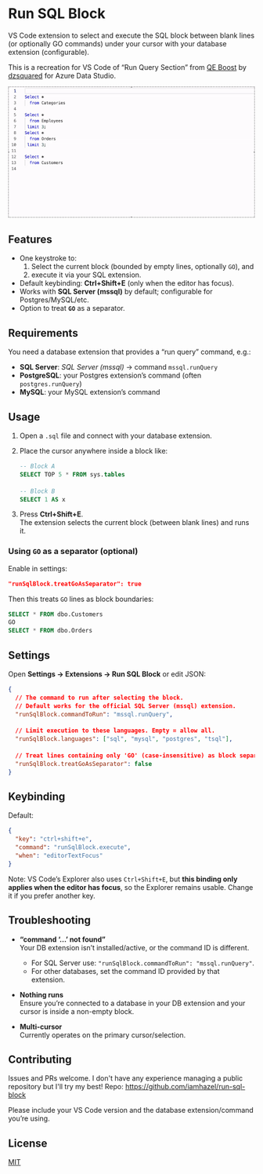 # Run SQL Block

VS Code extension to select and execute the SQL block between blank lines (or optionally GO commands) under your cursor with your database extension (configurable).  

This is a recreation for VS Code of “Run Query Section” from [QE Boost](https://github.com/dzsquared/query-editor-boost) by [dzsquared](https://github.com/dzsquared) for Azure Data Studio.

![Watch Demo](media/demo.gif)

## Features

- One keystroke to:
  1) Select the current block (bounded by empty lines, optionally `GO`), and  
  2) execute it via your SQL extension.
- Default keybinding: **Ctrl+Shift+E** (only when the editor has focus).
- Works with **SQL Server (mssql)** by default; configurable for Postgres/MySQL/etc.
- Option to treat **`GO`** as a separator.

## Requirements

You need a database extension that provides a “run query” command, e.g.:

- **SQL Server**: _SQL Server (mssql)_ → command `mssql.runQuery`  
- **PostgreSQL**: your Postgres extension’s command (often `postgres.runQuery`)  
- **MySQL**: your MySQL extension’s command

## Usage

1. Open a `.sql` file and connect with your database extension.
2. Place the cursor anywhere inside a block like:

   ```sql
   -- Block A
   SELECT TOP 5 * FROM sys.tables

   -- Block B
   SELECT 1 AS x
   ```

3. Press **Ctrl+Shift+E**.  
   The extension selects the current block (between blank lines) and runs it.

### Using `GO` as a separator (optional)

Enable in settings:

```json
"runSqlBlock.treatGoAsSeparator": true
```

Then this treats `GO` lines as block boundaries:

```sql
SELECT * FROM dbo.Customers
GO
SELECT * FROM dbo.Orders
```

## Settings

Open **Settings → Extensions → Run SQL Block** or edit JSON:

```json
{
  // The command to run after selecting the block.
  // Default works for the official SQL Server (mssql) extension.
  "runSqlBlock.commandToRun": "mssql.runQuery",

  // Limit execution to these languages. Empty = allow all.
  "runSqlBlock.languages": ["sql", "mysql", "postgres", "tsql"],

  // Treat lines containing only 'GO' (case-insensitive) as block separators.
  "runSqlBlock.treatGoAsSeparator": false
}
```

## Keybinding

Default:

```json
{
  "key": "ctrl+shift+e",
  "command": "runSqlBlock.execute",
  "when": "editorTextFocus"
}
```

Note: VS Code’s Explorer also uses `Ctrl+Shift+E`, but **this binding only applies when the editor has focus**, so the Explorer remains usable. Change it if you prefer another key.

## Troubleshooting

- **“command ‘…’ not found”**  
  Your DB extension isn’t installed/active, or the command ID is different.  
  - For SQL Server use: `"runSqlBlock.commandToRun": "mssql.runQuery"`.  
  - For other databases, set the command ID provided by that extension.

- **Nothing runs**  
  Ensure you’re connected to a database in your DB extension and your cursor is inside a non-empty block.

- **Multi-cursor**  
  Currently operates on the primary cursor/selection.

## Contributing

Issues and PRs welcome. I don't have any experience managing a public repository but I'll try my best! 
Repo: https://github.com/iamhazel/run-sql-block

Please include your VS Code version and the database extension/command you’re using.

## License

[MIT](LICENSE)
